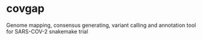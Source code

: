 # covgap
Genome mapping, consensus generating, variant calling and annotation tool for SARS-COV-2
    snakemake
trial
